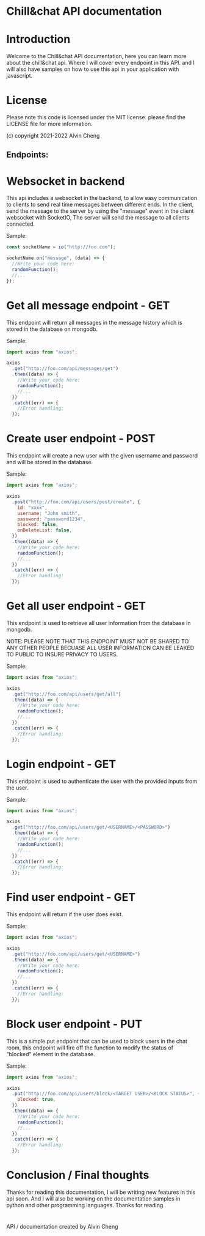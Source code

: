 # Chill&chat API documentation

# Introduction

Welcome to the Chill&chat API documentation, here you can learn more about the chill&chat api. Where I will cover every endpoint in this API. and I will also have samples on how to use this api in your application with javascript.

# License

Please note this code is licensed under the MIT license. please find the LICENSE file for more information.

(c) copyright 2021-2022 Alvin Cheng

## Endpoints:

# Websocket in backend

This api includes a websocket in the backend, to allow easy communication to clients to send real time messages between different ends. In the client, send the message to the server by using the "message" event in the client websocket with SocketIO, The server will send the message to all clients connected.

Sample:

```js
const socketName = io("http://foo.com");

socketName.on("message", (data) => {
  //Write your code here:
  randomFunction();
  //...
});
```

# Get all message endpoint - GET

This endpoint will return all messages in the message history which is stored in the database on mongodb.

Sample:

```js
import axios from "axios";

axios
  .get("http://foo.com/api/messages/get")
  .then((data) => {
    //Write your code here:
    randomFunction();
    //...
  })
  .catch((err) => {
    //Error handling:
  });
```

# Create user endpoint - POST

This endpoint will create a new user with the given username and password and will be stored in the database.

Sample:

```js
import axios from "axios";

axios
  .post("http://foo.com/api/users/post/create", {
    id: "xxxx",
    username: "John smith",
    password: "password1234",
    blocked: false,
    onDeleteList: false,
  })
  .then((data) => {
    //Write your code here:
    randomFunction();
    //...
  })
  .catch((err) => {
    //Error handling:
  });
```

# Get all user endpoint - GET

This endpoint is used to retrieve all user information from the database in mongodb.

NOTE: PLEASE NOTE THAT THIS ENDPOINT MUST NOT BE SHARED TO ANY OTHER PEOPLE BECUASE ALL USER INFORMATION CAN BE LEAKED TO PUBLIC TO INSURE PRIVACY TO USERS.

Sample:

```js
import axios from "axios";

axios
  .get("http://foo.com/api/users/get/all")
  .then((data) => {
    //Write your code here:
    randomFunction();
    //...
  })
  .catch((err) => {
    //Error handling:
  });
```

# Login endpoint - GET

This endpoint is used to authenticate the user with the provided inputs from the user.

Sample:

```js
import axios from "axios";

axios
  .get("http://foo.com/api/users/get/<USERNAME>/<PASSWORD>")
  .then((data) => {
    //Write your code here:
    randomFunction();
    //...
  })
  .catch((err) => {
    //Error handling:
  });
```

# Find user endpoint - GET

This endpoint will return if the user does exist.

Sample:

```js
import axios from "axios";

axios
  .get("http://foo.com/api/users/get/<USERNAME>")
  .then((data) => {
    //Write your code here:
    randomFunction();
    //...
  })
  .catch((err) => {
    //Error handling:
  });
```

# Block user endpoint - PUT

This is a simple put endpoint that can be used to block users in the chat room, this endpoint will fire off the function to modify the status of "blocked" element in the database.

Sample:

```js
import axios from "axios";

axios
  .put("http://foo.com/api/users/block/<TARGET USER>/<BLOCK STATUS>", {
    blocked: true,
  })
  .then((data) => {
    //Write your code here:
    randomFunction();
    //...
  })
  .catch((err) => {
    //Error handling:
  });
```

# Conclusion / Final thoughts

Thanks for reading this documentation, I will be writing new features in this api soon. And I will also be working on the documentation samples in python and other programming languages. Thanks for reading

#

API / documentation created by Alvin Cheng
